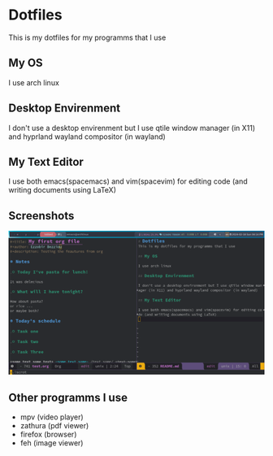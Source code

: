 # Dotfiles
This is my dotfiles for my programms that I use

## My OS

I use arch linux

## Desktop Envirenment

I don't use a desktop envirenment but I use qtile window manager (in X11) and hyprland wayland compositor (in wayland)

## My Text Editor

I use both emacs(spacemacs) and vim(spacevim) for editing code (and writing documents using LaTeX)

## Screenshots

![screenshot for qtile wm running spacemacs](./screenshots/qtile_and_spacemacs.png "Qtile running spacemacs")

## Other programms I use

- mpv (video player)
- zathura (pdf viewer)
- firefox (browser)
- feh (image viewer)
